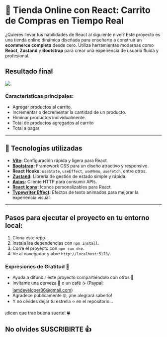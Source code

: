 # 🛒 Tienda Online con React: Carrito de Compras en Tiempo Real

¿Quieres llevar tus habilidades de React al siguiente nivel? Este proyecto es una tienda online dinámica diseñada para enseñarte a construir un **ecommerce completo** desde cero. Utiliza herramientas modernas como **React**, **Zustand** y **Bootstrap** para crear una experiencia de usuario fluida y profesional.

## Resultado final

![](https://raw.githubusercontent.com/urian121/imagenes-proyectos-github/refs/heads/master/tienda-online-con-carrito-de-compra-en-react.gif)


### Características principales:
- Agregar productos al carrito.
- Incrementar o decrementar la cantidad de un producto.
- Eliminar productos individualmente.
- Total de productos agregados al carrito
- Total a pagar

---

## 🚀 Tecnologías utilizadas

- **[Vite](https://vitejs.dev/):** Configuración rápida y ligera para React.
- **[Bootstrap](https://getbootstrap.com/):** Framework CSS para un diseño atractivo y responsivo.
- **React Hooks:** `useState`, `useEffect`, `useMemo`, `useFetch`, entre otros.
- **[Zustand](https://zustand-demo.pmnd.rs/):** Librería de gestión de estado simple y rápida.
- **[Axios](https://axios-http.com/):** Cliente HTTP para consumir APIs.
- **[React Icons](https://react-icons.github.io/react-icons/):** Iconos personalizables para React.
- **[Typewriter Effect](https://www.npmjs.com/package/typewriter-effect):** Efectos de texto animados para mejorar la experiencia visual.

---


## Pasos para ejecutar el proyecto en tu entorno local:

1. Clona este repo.
2. Instala las dependencias con `npm install`.
3. Corre el proyecto con `npm run dev`.
4. Ve al navegador y abre `http://localhost:5173/`.


### Expresiones de Gratitud 🎁

- Ayuda a difundir este proyecto compartiéndolo con otros 📢  
- Invítame una cerveza 🍺 o un café ☕ (Paypal: iamdeveloper86@gmail.com)  
- Agradece públicamente 🤓, ¡me alegrará saberlo!  
- Y no olvides dejar tu estrella ⭐ en el repositorio...

¡dicen que trae buena suerte! 🍀  

## No olvides SUSCRIBIRTE 👍